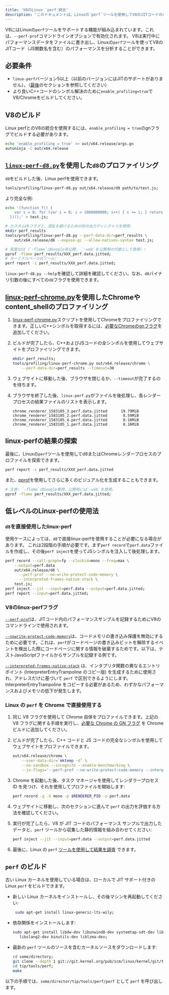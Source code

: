 ```yaml
---
title: 'V8のLinux `perf`統合'
description: 'このドキュメントは、Linuxの`perf`ツールを使用してV8のJITコードのパフォーマンスを分析する方法を説明します。'
---
```

V8にはLinuxの`perf`ツールをサポートする機能が組み込まれています。これは、`--perf-prof`コマンドラインオプションで有効化されます。
V8は実行中にパフォーマンスデータをファイルに書き出し、Linuxの`perf`ツールを使ってV8のJITコード（JS関数名を含む）のパフォーマンスを分析することができます。

## 必要条件

- `linux-perf`バージョン5以上（以前のバージョンにはJITのサポートがありません）。（[最後](#build-perf)のセクションを参照してください）
- より良いC++コードのシンボル解決のために`enable_profiling=true`でV8/Chromeをビルドしてください。

## V8のビルド

Linux perfとのV8の統合を使用するには、`enable_profiling = true`のgnフラグでビルドする必要があります。

```bash
echo 'enable_profiling = true' >> out/x64.release/args.gn
autoninja -C out/x64.release
```

## [`linux-perf-d8.py`](https://source.chromium.org/search?q=linux-perf-d8.py)を使用した`d8`のプロファイリング

`d8`をビルドした後、Linux perfを使用できます。

```bash
tools/profiling/linux-perf-d8.py out/x64.release/d8 path/to/test.js;
```

より完全な例:

```bash
echo '(function f() {
    var s = 0; for (var i = 0; i < 1000000000; i++) { s += i; } return s;
  })();' > test.js;

# カスタムV8フラグと、混乱を避けるための別の出力ディレクトリを使用:
mkdir perf_results
tools/profiling/linux-perf-d8.py --perf-data-dir=perf_results \
    out/x64.release/d8 --expose-gc --allow-natives-syntax test.js;

# 高度なUI（`-flame`はGoogle非公開、 `-web`を公開用の代替として使用）:
pprof -flame perf_results/XXX_perf.data.jitted;
# ターミナルベースのツール:
perf report -i perf_results/XXX_perf.data.jitted;
```

`linux-perf-d8.py --help`を確認して詳細を確認してください。なお、`d8`バイナリ引数の後にすべての`d8`フラグを使用できます。


## [linux-perf-chrome.py](https://source.chromium.org/search?q=linux-perf-chrome.py)を使用したChromeやcontent_shellのプロファイリング

1. [linux-perf-chrome.py](https://source.chromium.org/search?q=linux-perf-chrome.py)スクリプトを使用してChromeをプロファイリングできます。正しいC++シンボルを取得するには、[必要なChromeのgnフラグ](https://chromium.googlesource.com/chromium/src/+/master/docs/profiling.md#General-checkout-setup)を追加してください。

1. ビルドが完了したら、C++およびJSコードの全シンボルを使用してウェブサイトをプロファイリングできます。

    ```bash
    mkdir perf_results;
    tools/profiling/linux-perf-chrome.py out/x64.release/chrome \
        --perf-data-dir=perf_results --timeout=30
    ```

1. ウェブサイトに移動した後、ブラウザを閉じるか、`--timeout`が完了するのを待ちます。
1. ブラウザを終了した後、`linux-perf.py`がファイルを後処理し、各レンダープロセスの結果ファイルのリストを表示します。

   ```
   chrome_renderer_1583105_3.perf.data.jitted      19.79MiB
   chrome_renderer_1583105_2.perf.data.jitted       8.59MiB
   chrome_renderer_1583105_4.perf.data.jitted       0.18MiB
   chrome_renderer_1583105_1.perf.data.jitted       0.16MiB
   ```

## linux-perfの結果の探索

最後に、Linuxの`perf`ツールを使用してd8またはChromeレンダープロセスのプロファイルを探索できます。

```bash
perf report -i perf_results/XXX_perf.data.jitted
```

また、[pprof](https://github.com/google/pprof)を使用してさらに多くのビジュアル化を生成することもできます。

```bash
# 注意: `-flame`はGoogle専用、公開用には`-web`を使用。
pprof -flame perf_results/XXX_perf.data.jitted;
```

## 低レベルのLinux-perfの使用法

### `d8`を直接使用したlinux-perf

使用ケースによっては、`d8`で直接linux-perfを使用することが必要になる場合があります。
これは2段階の手順が必要です。まず`perf record`で`perf.data`ファイルを作成し、その後`perf inject`を使ってJSシンボルを注入して後処理します。

``` bash
perf record --call-graph=fp --clockid=mono --freq=max \
    --output=perf.data
    out/x64.release/d8 \
      --perf-prof --no-write-protect-code-memory \
      --interpreted-frames-native-stack \
    test.js;
perf inject --jit --input=perf.data --output=perf.data.jitted;
perf report --input=perf.data.jitted;
```

### V8のlinux-perfフラグ

[`--perf-prof`](https://source.chromium.org/search?q=FLAG_perf_prof)は、JITコード内のパフォーマンスサンプルを記録するためにV8のコマンドラインで使用されます。

[`--nowrite-protect-code-memory`](https://source.chromium.org/search?q=FLAG_nowrite_protect_code_memory)は、コードメモリの書き込み保護を無効にするために必要です。これは、`perf`がコードページの書き込みビットを解除するイベントを検出した際にコードページに関する情報を破棄するためです。以下は、テストJavaScriptファイルからサンプルを記録する例です。

[`--interpreted-frames-native-stack`](https://source.chromium.org/search?q=FLAG_interpreted_frames_native_stack) は、インタプリタ関数の異なるエントリポイント (InterpreterEntryTrampoline のコピー版) を生成するために使用され、アドレスだけに基づいて `perf` で区別できるようにします。InterpreterEntryTrampoline をコピーする必要があるため、わずかなパフォーマンスおよびメモリの低下が発生します。


### Linux の `perf` を Chrome で直接使用する

1. 同じ V8 フラグを使用して Chrome 自体をプロファイルできます。上記の V8 フラグに関する手順を実行し、[必要な Chrome の GN フラグ](https://chromium.googlesource.com/chromium/src/+/master/docs/profiling.md#General-checkout-setup) を Chrome ビルドに追加してください。

1. ビルドが完了したら、C++ コードと JS コードの完全なシンボルを使用してウェブサイトをプロファイルできます。

    ```bash
    out/x64.release/chrome \
        --user-data-dir=`mktemp -d` \
        --no-sandbox --incognito --enable-benchmarking \
        --js-flags='--perf-prof --no-write-protect-code-memory --interpreted-frames-native-stack'
    ```

1. Chrome を起動した後、タスク マネージャを使用してレンダラープロセス ID を見つけ、それを使用してプロファイルを開始します:

    ```bash
    perf record -g -k mono -p $RENDERER_PID -o perf.data
    ```

1. ウェブサイトに移動し、次のセクションに進んで `perf` の出力を評価する方法を確認してください。

1. 実行が完了したら、V8 が JIT コードのパフォーマンス サンプルで出力したデータと、`perf` ツールから収集した静的情報を組み合わせてください:

   ```bash
   perf inject --jit --input=perf.data --output=perf.data.jitted
   ```

1. 最後に、Linux の `perf` [ツールを使用して結果を調査](#Explore-linux-perf-results) できます。

## `perf` のビルド

古い Linux カーネルを使用している場合は、ローカルで JIT サポート付きの Linux `perf` をビルドできます。

- 新しい Linux カーネルをインストールし、その後マシンを再起動してください:

  ```bash
   sudo apt-get install linux-generic-lts-wily;
  ```

- 依存関係をインストールします:

  ```bash
  sudo apt-get install libdw-dev libunwind8-dev systemtap-sdt-dev libaudit-dev \
     libslang2-dev binutils-dev liblzma-dev;
  ```

- 最新の `perf` ツールのソースを含むカーネルソースをダウンロードします:

  ```bash
  cd some/directory;
  git clone --depth 1 git://git.kernel.org/pub/scm/linux/kernel/git/tip/tip.git;
  cd tip/tools/perf;
  make
  ```

以下の手順では、`some/director/tip/tools/perf/perf` として `perf` を呼び出します。

